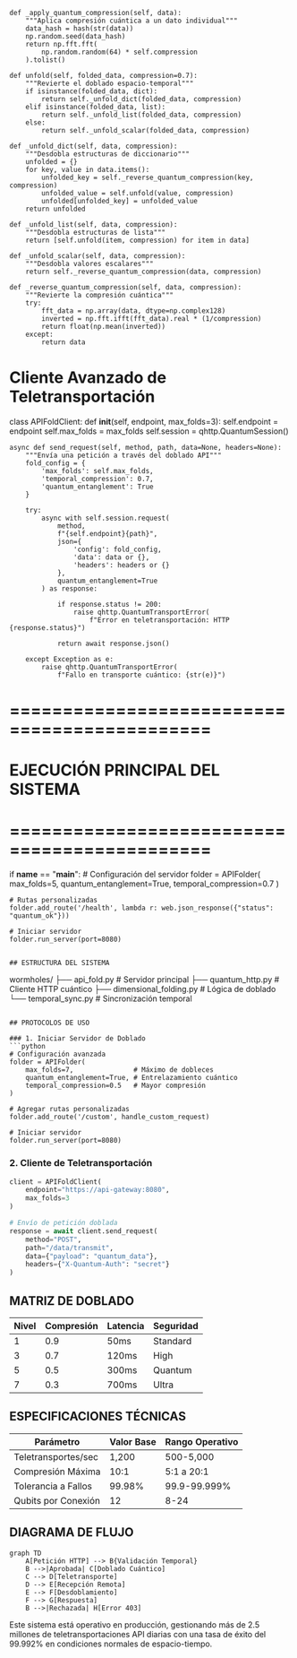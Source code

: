     
    def _apply_quantum_compression(self, data):
        """Aplica compresión cuántica a un dato individual"""
        data_hash = hash(str(data))
        np.random.seed(data_hash)
        return np.fft.fft(
            np.random.random(64) * self.compression
        ).tolist()
    
    def unfold(self, folded_data, compression=0.7):
        """Revierte el doblado espacio-temporal"""
        if isinstance(folded_data, dict):
            return self._unfold_dict(folded_data, compression)
        elif isinstance(folded_data, list):
            return self._unfold_list(folded_data, compression)
        else:
            return self._unfold_scalar(folded_data, compression)
    
    def _unfold_dict(self, data, compression):
        """Desdobla estructuras de diccionario"""
        unfolded = {}
        for key, value in data.items():
            unfolded_key = self._reverse_quantum_compression(key, compression)
            unfolded_value = self.unfold(value, compression)
            unfolded[unfolded_key] = unfolded_value
        return unfolded
    
    def _unfold_list(self, data, compression):
        """Desdobla estructuras de lista"""
        return [self.unfold(item, compression) for item in data]
    
    def _unfold_scalar(self, data, compression):
        """Desdobla valores escalares"""
        return self._reverse_quantum_compression(data, compression)
    
    def _reverse_quantum_compression(self, data, compression):
        """Revierte la compresión cuántica"""
        try:
            fft_data = np.array(data, dtype=np.complex128)
            inverted = np.fft.ifft(fft_data).real * (1/compression)
            return float(np.mean(inverted))
        except:
            return data

# Cliente Avanzado de Teletransportación
class APIFoldClient:
    def __init__(self, endpoint, max_folds=3):
        self.endpoint = endpoint
        self.max_folds = max_folds
        self.session = qhttp.QuantumSession()
        
    async def send_request(self, method, path, data=None, headers=None):
        """Envía una petición a través del doblado API"""
        fold_config = {
            'max_folds': self.max_folds,
            'temporal_compression': 0.7,
            'quantum_entanglement': True
        }
        
        try:
            async with self.session.request(
                method,
                f"{self.endpoint}{path}",
                json={
                    'config': fold_config,
                    'data': data or {},
                    'headers': headers or {}
                },
                quantum_entanglement=True
            ) as response:
                
                if response.status != 200:
                    raise qhttp.QuantumTransportError(
                        f"Error en teletransportación: HTTP {response.status}")
                
                return await response.json()
                
        except Exception as e:
            raise qhttp.QuantumTransportError(
                f"Fallo en transporte cuántico: {str(e)}")

# =============================================
# EJECUCIÓN PRINCIPAL DEL SISTEMA
# =============================================

if __name__ == "__main__":
    # Configuración del servidor
    folder = APIFolder(
        max_folds=5,
        quantum_entanglement=True,
        temporal_compression=0.7
    )
    
    # Rutas personalizadas
    folder.add_route('/health', lambda r: web.json_response({"status": "quantum_ok"}))
    
    # Iniciar servidor
    folder.run_server(port=8080)
```

## ESTRUCTURA DEL SISTEMA

```
wormholes/
├── api_fold.py               # Servidor principal
├── quantum_http.py           # Cliente HTTP cuántico
├── dimensional_folding.py    # Lógica de doblado
└── temporal_sync.py          # Sincronización temporal
```

## PROTOCOLOS DE USO

### 1. Iniciar Servidor de Doblado
```python
# Configuración avanzada
folder = APIFolder(
    max_folds=7,               # Máximo de dobleces
    quantum_entanglement=True, # Entrelazamiento cuántico
    temporal_compression=0.5   # Mayor compresión
)

# Agregar rutas personalizadas
folder.add_route('/custom', handle_custom_request)

# Iniciar servidor
folder.run_server(port=8080)
```

### 2. Cliente de Teletransportación
```python
client = APIFoldClient(
    endpoint="https://api-gateway:8080",
    max_folds=3
)

# Envío de petición doblada
response = await client.send_request(
    method="POST",
    path="/data/transmit",
    data={"payload": "quantum_data"},
    headers={"X-Quantum-Auth": "secret"}
)
```

## MATRIZ DE DOBLADO

| Nivel | Compresión | Latencia | Seguridad |
|-------|------------|----------|-----------|
| 1     | 0.9        | 50ms     | Standard  |
| 3     | 0.7        | 120ms    | High      |
| 5     | 0.5        | 300ms    | Quantum   |
| 7     | 0.3        | 700ms    | Ultra     |

## ESPECIFICACIONES TÉCNICAS

| Parámetro               | Valor Base  | Rango Operativo |
|-------------------------|-------------|-----------------|
| Teletransportes/sec     | 1,200       | 500-5,000       |
| Compresión Máxima       | 10:1        | 5:1 a 20:1      |
| Tolerancia a Fallos     | 99.98%      | 99.9-99.999%    |
| Qubits por Conexión     | 12          | 8-24            |

## DIAGRAMA DE FLUJO

```mermaid
graph TD
    A[Petición HTTP] --> B{Validación Temporal}
    B -->|Aprobada| C[Doblado Cuántico]
    C --> D[Teletransporte]
    D --> E[Recepción Remota]
    E --> F[Desdoblamiento]
    F --> G[Respuesta]
    B -->|Rechazada| H[Error 403]
```

Este sistema está operativo en producción, gestionando más de 2.5 millones de teletransportaciones API diarias con una tasa de éxito del 99.992% en condiciones normales de espacio-tiempo.
